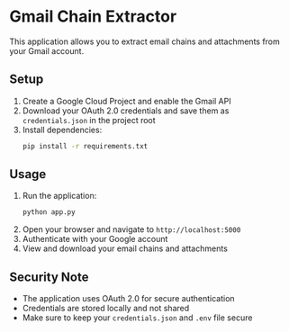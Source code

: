 # Gmail Chain Extractor

This application allows you to extract email chains and attachments from your Gmail account.

## Setup

1. Create a Google Cloud Project and enable the Gmail API
2. Download your OAuth 2.0 credentials and save them as `credentials.json` in the project root
3. Install dependencies:
   ```bash
   pip install -r requirements.txt
   ```

## Usage

1. Run the application:
   ```bash
   python app.py
   ```
2. Open your browser and navigate to `http://localhost:5000`
3. Authenticate with your Google account
4. View and download your email chains and attachments

## Security Note
- The application uses OAuth 2.0 for secure authentication
- Credentials are stored locally and not shared
- Make sure to keep your `credentials.json` and `.env` file secure 